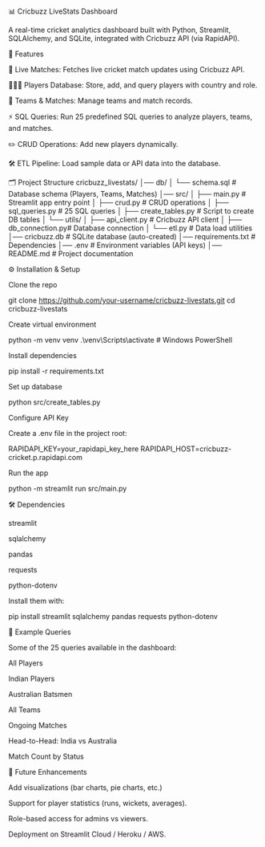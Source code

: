 📊 Cricbuzz LiveStats Dashboard

A real-time cricket analytics dashboard built with Python, Streamlit, SQLAlchemy, and SQLite, integrated with Cricbuzz API (via RapidAPI).

🚀 Features

📡 Live Matches: Fetches live cricket match updates using Cricbuzz API.

🧑‍🤝‍🧑 Players Database: Store, add, and query players with country and role.

🏏 Teams & Matches: Manage teams and match records.

⚡ SQL Queries: Run 25 predefined SQL queries to analyze players, teams, and matches.

✏️ CRUD Operations: Add new players dynamically.

🛠 ETL Pipeline: Load sample data or API data into the database.

🗂 Project Structure
cricbuzz_livestats/
│── db/
│   └── schema.sql          # Database schema (Players, Teams, Matches)
│── src/
│   ├── main.py             # Streamlit app entry point
│   ├── crud.py             # CRUD operations
│   ├── sql_queries.py      # 25 SQL queries
│   ├── create_tables.py    # Script to create DB tables
│   └── utils/
│       ├── api_client.py   # Cricbuzz API client
│       ├── db_connection.py# Database connection
│       └── etl.py          # Data load utilities
│── cricbuzz.db             # SQLite database (auto-created)
│── requirements.txt        # Dependencies
│── .env                    # Environment variables (API keys)
│── README.md               # Project documentation

⚙️ Installation & Setup

Clone the repo

git clone https://github.com/your-username/cricbuzz-livestats.git
cd cricbuzz-livestats


Create virtual environment

python -m venv venv
.\venv\Scripts\activate   # Windows PowerShell


Install dependencies

pip install -r requirements.txt


Set up database

python src/create_tables.py


Configure API Key

Create a .env file in the project root:

RAPIDAPI_KEY=your_rapidapi_key_here
RAPIDAPI_HOST=cricbuzz-cricket.p.rapidapi.com


Run the app

python -m streamlit run src/main.py

🛠 Dependencies

streamlit

sqlalchemy

pandas

requests

python-dotenv

Install them with:

pip install streamlit sqlalchemy pandas requests python-dotenv

📖 Example Queries

Some of the 25 queries available in the dashboard:

All Players

Indian Players

Australian Batsmen

All Teams

Ongoing Matches

Head-to-Head: India vs Australia

Match Count by Status

🎯 Future Enhancements

Add visualizations (bar charts, pie charts, etc.)

Support for player statistics (runs, wickets, averages).

Role-based access for admins vs viewers.

Deployment on Streamlit Cloud / Heroku / AWS.
